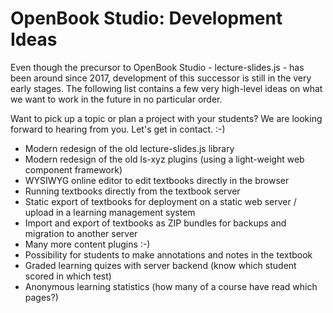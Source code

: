OpenBook Studio: Development Ideas
==================================

Even though the precursor to OpenBook Studio - lecture-slides.js - has been around
since 2017, development of this successor is still in the very early stages.
The following list contains a few very high-level ideas on what we want to work
in the future in no particular order.

Want to pick up a topic or plan a project with your students? We are looking forward
to hearing from you. Let's get in contact. :-)

* Modern redesign of the old lecture-slides.js library
* Modern redesign of the old ls-xyz plugins (using a light-weight web component framework)
* WYSIWYG online editor to edit textbooks directly in the browser
* Running textbooks directly from the textbook server
* Static export of textbooks for deployment on a static web server / upload in a learning management system
* Import and export of textbooks as ZIP bundles for backups and migration to another server
* Many more content plugins :-)
* Possibility for students to make annotations and notes in the textbook
* Graded learning quizes with server backend (know which student scored in which test)
* Anonymous learning statistics (how many of a course have read which pages?)
